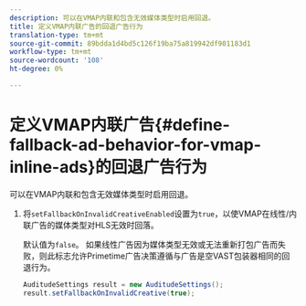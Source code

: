 ```yaml
---
description: 可以在VMAP内联和包含无效媒体类型时启用回退。
title: 定义VMAP内联广告的回退广告行为
translation-type: tm+mt
source-git-commit: 89bdda1d4bd5c126f19ba75a819942df901183d1
workflow-type: tm+mt
source-wordcount: '108'
ht-degree: 0%

---
```



# 定义VMAP内联广告{#define-fallback-ad-behavior-for-vmap-inline-ads}的回退广告行为

可以在VMAP内联和包含无效媒体类型时启用回退。

1. 将`setFallbackOnInvalidCreativeEnabled`设置为`true`，以使VMAP在线性/内联广告的媒体类型对HLS无效时回落。

   默认值为`false`。 如果线性广告因为媒体类型无效或无法重新打包广告而失败，则此标志允许Primetime广告决策遵循与广告是空VAST包装器相同的回退行为。

   ```java
   AuditudeSettings result = new AuditudeSettings(); 
   result.setFallbackOnInvalidCreative(true);
   ```
